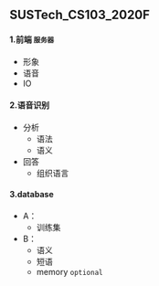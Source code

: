 SUSTech_CS103_2020F
---

#### 1.前端 `服务器`
- 形象  
- 语音
- IO
    
#### 2.语音识别
- 分析
    - 语法
    - 语义
- 回答
    - 组织语言
        
#### 3.database
- A：
    - 训练集
- B：
    - 语义
    - 短语
    - memory `optional`